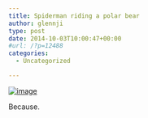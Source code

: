 ```yaml
---
title: Spiderman riding a polar bear
author: glennji
type: post
date: 2014-10-03T10:00:47+00:00
#url: /?p=12488
categories:
  - Uncategorized

---
```

[<img title="IMG_20141003_195613~2~2~2.jpg" class="alignnone size-full" alt="image" src="/wp-content/uploads/2014/10/wpid-img_20141003_195613222.jpg.jpeg" />][1]
  
Because.

 [1]: /wp-content/uploads/2014/10/wpid-img_20141003_195613222.jpg.jpeg
